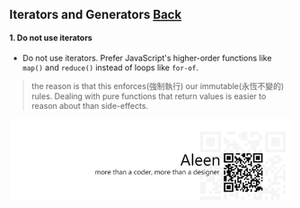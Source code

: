 ## Iterators and Generators [**Back**](./../README.md)

#### 1. Do not use iterators

- Do not use iterators. Prefer JavaScript's higher-order functions like `map()` and `reduce()` instead of loops like `for-of`.

> the reason is that this enforces(強制執行) our immutable(永恆不變的) rules. Dealing with pure functions that return values is easier to reason about than side-effects.

<a href="http://aleen42.github.io/" target="_blank" ><img src="./../pic/tail.gif"></a>